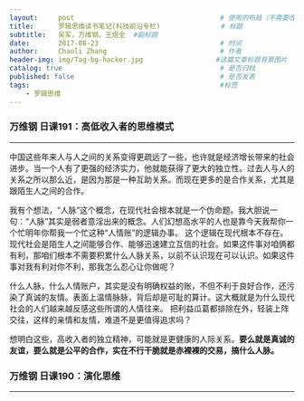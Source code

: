 ```yaml
---
layout:     post                                    # 使用的布局（不需要改）
title:      罗辑思维读书笔记(科技前沿专栏)               # 标题
subtitle:   吴军，万维钢，王煜全  #副标题
date:       2017-08-23                              # 时间
author:     Chaoli Zhang                            # 作者
header-img: img/Tag-bg-hacker.jpg                  #这篇文章标题背景图片
catalog: true                                       # 是否归档
published: false                                    # 是否发表
tags:                                               #标签
    - 罗辑思维
---
```


### 万维钢 日课191：高低收入者的思维模式
---
中国这些年来人与人之间的关系变得更疏远了一些，也许就是经济增长带来的社会进步。当一个人有了更强的经济实力，他就能获得了更大的独立性。过去人与人的关系之所以那么近，是因为那是一种互助关系。而现在更多的是合作关系，尤其是跟陌生人之间的合作。

我有个想法，“人脉”这个概念，在现代社会根本就是一个伪命题。我大胆说一句：“人脉”其实是弱者意淫出来的概念。人们幻想高水平的人也是靠今天我帮你一个忙明年你帮我一个忙这种“人情账”的逻辑办事。
这个逻辑在现代根本不存在。现代社会是陌生人之间能够合作、能够迅速建立互信的社会。如果这件事对咱俩都有利，那咱们根本不需要积累什么人脉关系，以前不认识现在可以认识。如果这件事对我有利对你不利，那我怎么忍心让你做呢？

什么人脉，什么人情账户，其实是没有明确权益的账，不但不利于良好合作，还污染了真诚的友情。表面上温情脉脉，背后却是可耻的算计。这大概就是为什么现代社会的人们越来越反感这些所谓的人情往来。
把利益瓜葛都排除在外，轻装上阵交往，这样的亲情和友情，难道不是更值得追求吗？

想明白这些，高收入者的独立精神，可能就是更健康的人际关系。**要么就是真诚的友谊，要么就是公平的合作，实在不行干脆就是赤裸裸的交易，搞什么人脉。**


### 万维钢 日课190：演化思维
---
